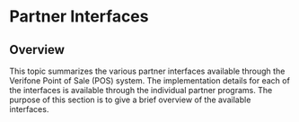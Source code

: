 # Partner Interfaces

## Overview

This topic summarizes the various partner interfaces available through the Verifone Point of Sale (POS) system. The implementation details for each of the interfaces is available through the individual partner programs. The purpose of this section is to give a brief overview of the available interfaces.
